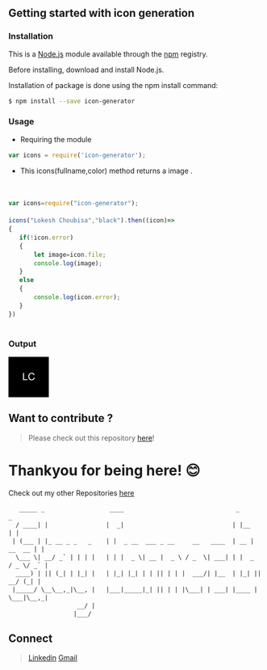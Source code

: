 
## Getting started with icon generation
### Installation
This is a [Node.js](https://nodejs.org/en/) module available through the [npm](https://www.npmjs.com/package/make-me-laugh) registry.

Before installing, download and install  Node.js.

Installation of package is done using the npm install command:
```bash
$ npm install --save icon-generator
```
### Usage
* Requiring the module 

```javascript
var icons = require('icon-generator');
```
* This icons(fullname,color) method returns a image .

 ```javascript
 

var icons=require("icon-generator");

icons("Lokesh Choubisa","black").then((icon)=>
{
    if(!icon.error)
    {
        let image=icon.file;
        console.log(image);
    }
    else
    {
        console.log(icon.error);
    }   
})



```

### Output

<img align="center"  width="80" height="80" src="/file.png" />


## Want to contribute ?

> Please check out this repository [here](https://github.com/Lokeshchoubisa/icon-generator)!
# Thankyou for being here! 😊

Check out my other Repositories [here](https://github.com/Lokeshchoubisa)

```
   _____ _                  ____                               _               _ 
  / ____| |                |  _|                              | |__           | |
 | (___ | |_ __ _ _   _    | |  _ __  ___ _ __     __   ____  | __ |   __  __ | |
  \___ \| __/ _` | | | |   | | |  _ \| __ |  _ \ / _  \| ___| | |  _  / _ \/ _` |
  ____) | || (_| | |_| |   | |_| |_| | | || | | |  ___/| |__  | |_| ||  __/ (_| | 
 |_____/ \__\__,_|\__, |   |___|_____|_| || | | |\___| | ___| |____ | \___|\__,_|
                   __/ |                                      
                  |___/                                       
```
## Connect 
> [Linkedin](https://www.linkedin.com/in/lokesh-choubisa-450a98195/)
> [Gmail](lokeshchoubisa26@gmail.com)